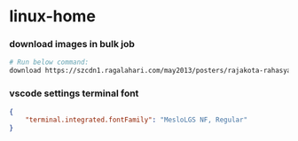 # linux-home

### download images in bulk job
```bash
# Run below command:
download https://szcdn1.ragalahari.com/may2013/posters/rajakota-rahasyam-heroine-poojachopra/rajakota-rahasyam-heroine-poojachopra 136 pooja-chopra
```
### vscode settings terminal font
```json
{
    "terminal.integrated.fontFamily": "MesloLGS NF, Regular"
}
```
